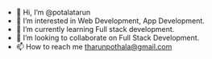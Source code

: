 - 👋 Hi, I’m @potalatarun
- 👀 I’m interested in Web Development, App Development.
- 🌱 I’m currently learning Full stack development.
- 💞️ I’m looking to collaborate on Full Stack Development.
- 📫 How to reach me tharunpothala@gmail.com

<!---
potalatarun/potalatarun is a ✨ special ✨ repository because its `README.md` (this file) appears on your GitHub profile.
You can click the Preview link to take a look at your changes.
--->
